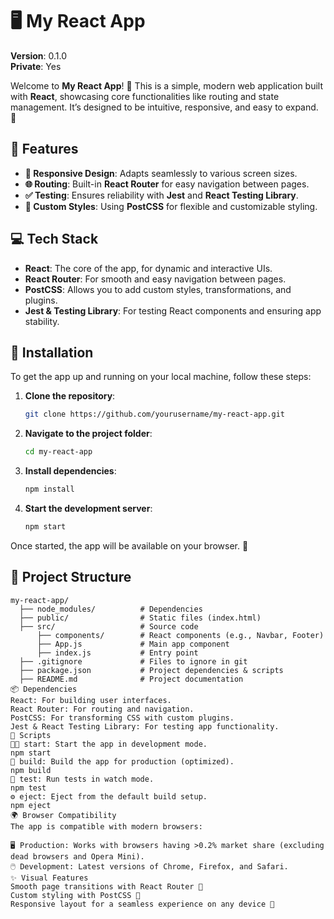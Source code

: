 # 🖥️ My React App

**Version**: 0.1.0  
**Private**: Yes  

Welcome to **My React App**! 🚀 This is a simple, modern web application built with **React**, showcasing core functionalities like routing and state management. It’s designed to be intuitive, responsive, and easy to expand. 🎉

## 🚀 Features
- **📱 Responsive Design**: Adapts seamlessly to various screen sizes.
- **🌐 Routing**: Built-in **React Router** for easy navigation between pages.
- **✅ Testing**: Ensures reliability with **Jest** and **React Testing Library**.
- **🎨 Custom Styles**: Using **PostCSS** for flexible and customizable styling.

## 💻 Tech Stack
- **React**: The core of the app, for dynamic and interactive UIs.
- **React Router**: For smooth and easy navigation between pages.
- **PostCSS**: Allows you to add custom styles, transformations, and plugins.
- **Jest & Testing Library**: For testing React components and ensuring app stability.

## 🔧 Installation

To get the app up and running on your local machine, follow these steps:

1. **Clone the repository**:
    ```bash
    git clone https://github.com/yourusername/my-react-app.git
    ```

2. **Navigate to the project folder**:
    ```bash
    cd my-react-app
    ```

3. **Install dependencies**:
    ```bash
    npm install
    ```

4. **Start the development server**:
    ```bash
    npm start
    ```

Once started, the app will be available on your browser. 🎉

## 📂 Project Structure

```plaintext
my-react-app/
  ├── node_modules/          # Dependencies
  ├── public/                # Static files (index.html)
  ├── src/                   # Source code
      ├── components/        # React components (e.g., Navbar, Footer)
      ├── App.js             # Main app component
      ├── index.js           # Entry point
  ├── .gitignore             # Files to ignore in git
  ├── package.json           # Project dependencies & scripts
  ├── README.md              # Project documentation
📦 Dependencies
React: For building user interfaces.
React Router: For routing and navigation.
PostCSS: For transforming CSS with custom plugins.
Jest & React Testing Library: For testing app functionality.
🔨 Scripts
👨‍💻 start: Start the app in development mode.
npm start
🚀 build: Build the app for production (optimized).
npm build
🧪 test: Run tests in watch mode.
npm test
⚙️ eject: Eject from the default build setup.
npm eject
🌍 Browser Compatibility
The app is compatible with modern browsers:

🖥️ Production: Works with browsers having >0.2% market share (excluding dead browsers and Opera Mini).
🖱️ Development: Latest versions of Chrome, Firefox, and Safari.
✨ Visual Features
Smooth page transitions with React Router 🔄
Custom styling with PostCSS 🎨
Responsive layout for a seamless experience on any device 📱

